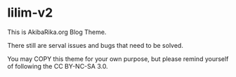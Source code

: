lilim-v2
========

This is AkibaRika.org Blog Theme.

There still are serval issues and bugs that need to be solved.

You may COPY this theme for your own purpose, but please remind yourself of following the CC BY-NC-SA 3.0.

